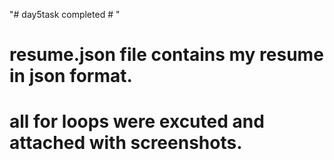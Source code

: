 "# day5task completed # " 

# resume.json file contains my resume in json format.
# all for loops were excuted and attached with screenshots.
 

